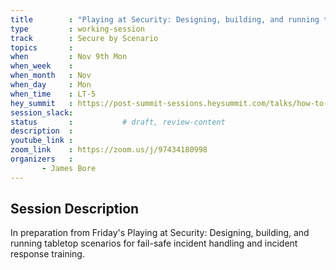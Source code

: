 ```yaml
---
title        : "Playing at Security: Designing, building, and running tabletop scenarios for fail-safe incident handling and incident response training"
type         : working-session
track        : Secure by Scenario
topics       : 
when         : Nov 9th Mon
when_week    :
when_month   : Nov 
when_day     : Mon
when_time    : LT-5
hey_summit   : https://post-summit-sessions.heysummit.com/talks/how-to-build-your-own-scenario-and-run-it/
session_slack:
status       :           # draft, review-content
description  : 
youtube_link : 
zoom_link    : https://zoom.us/j/97434180998
organizers   : 
       - James Bore
---
```


## Session Description

In preparation from Friday's Playing at Security: Designing, building, and running tabletop
 scenarios for fail-safe incident handling and incident response training.

